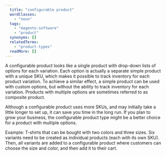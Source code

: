 ```yaml
---
  title: "configurable product"
  wordClasses:
    - "noun"
  tags:
    - "magento-software"
    - "product"
  synonyms: []
  relatedTerms:
    - "product-types"
  readMore: []
---
```

A configurable product looks like a single product with drop-down lists of options for each variation. Each option is actually a separate simple product with a unique SKU, which makes it possible to track inventory for each product variation.
To achieve a similar effect, a simple product can be used with custom options, but without the ability to track inventory for each variation. Products with multiple options are sometimes referred to as composite product.

Although a configurable product uses more SKUs, and may initially take a little longer to set up, it can save you time in the long run. If you plan to grow your business, the configurable product type might be a better choice for a product with multiple options.

Example: T-shirts that can be bought with two colors and three sizes. Six variants need to be created as individual products (each with its own SKU). Then, all variants are added to a configurable product where customers can choose the size and color, and then add it to their cart.
